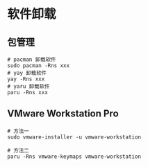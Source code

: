 # 软件卸载

## 包管理

```shell
# pacman 卸载软件
sudo pacman -Rns xxx
# yay 卸载软件
yay -Rns xxx
# yaru 卸载软件
paru -Rns xxx
```

## VMware Workstation Pro

```shell
# 方法一
sudo vmware-installer -u vmware-workstation

# 方法二
paru -Rns vmware-keymaps vmware-workstation
```
